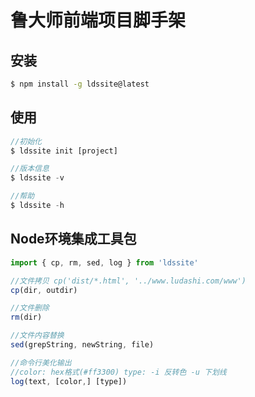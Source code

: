 # 鲁大师前端项目脚手架

## 安装

```sh
$ npm install -g ldssite@latest
```

## 使用

```javascript
//初始化
$ ldssite init [project]

//版本信息
$ ldssite -v

//帮助
$ ldssite -h
```

## Node环境集成工具包

```javascript
import { cp, rm, sed, log } from 'ldssite'

//文件拷贝 cp('dist/*.html', '../www.ludashi.com/www')
cp(dir, outdir)

//文件删除
rm(dir)

//文件内容替换
sed(grepString, newString, file)

//命令行美化输出 
//color: hex格式(#ff3300) type: -i 反转色 -u 下划线
log(text, [color,] [type])
```